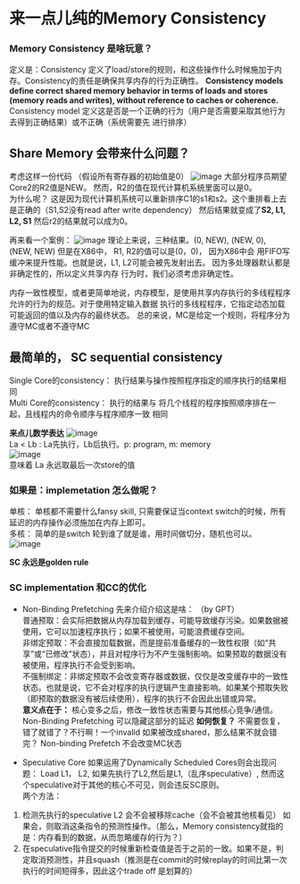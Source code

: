 # 来一点儿纯的Memory Consistency
### Memory Consistency 是啥玩意？ 
定义是：Consistency 定义了load/store的规则，和这些操作什么时候施加于内存。Consistency的责任是确保共享内存的行为正确性。   **Consistency models define correct shared memory behavior in terms of loads and stores (memory 
reads and writes), without reference to caches or coherence.**  
Consistency model 定义这是否是一个正确的行为（用户是否需要采取其他行为去得到正确结果）或不正确（系统需要先
进行排序）  

## Share Memory 会带来什么问题？
考虑这样一份代码 （假设所有寄存器的初始值是0）
![image](https://github.com/user-attachments/assets/01961005-b43a-4590-9057-17cede3dcfe3)
大部分程序员期望Core2的R2值是NEW。 然而，R2的值在现代计算机系统里面可以是0。  
为什么呢？ 这是因为现代计算机系统可以重新排序C1的s1和s2。这个重排看上去是正确的（S1,S2没有read after write 
dependency） 然后结果就变成了**S2, L1, L2, S1** 然后r2的结果就可以成为0。

再来看一个案例：
![image](https://github.com/user-attachments/assets/d02e3494-2215-43ef-a05c-fe72641fff36)
理论上来说，三种结果。(0, NEW), (NEW, 0), (NEW, NEW)  但是在X86中， R1, R2的值可以是(0，0)， 因为X86中会
用FIFO写缓冲来提升性能。也就是说，L1, L2可能会被先发射出去。 因为多处理器默认都是非确定性的，所以定义共享内存
行为时，我们必须考虑非确定性。  

内存一致性模型，或者更简单地说，内存模型，是使用共享内存执行的多线程程序允许的行为的规范。对于使用特定输入数据
执行的多线程程序，它指定动态加载可能返回的值以及内存的最终状态。  总的来说，MC是给定一个规则，将程序分为遵守MC或者不遵守MC

## 最简单的， SC sequential consistency
Single Core的consistency： 执行结果与操作按照程序指定的顺序执行的结果相同  
Multi Core的consistency： 执行的结果与 将几个线程的程序按照顺序排在一起，且线程内的命令顺序与程序顺序一致 相同   

**来点儿数学表达**
![image](https://github.com/user-attachments/assets/eb1fcc32-6288-4d48-8311-8f106a2bfdcb)  
La < Lb : La先执行，Lb后执行。p: program, m: memory  
![image](https://github.com/user-attachments/assets/091991e9-9a01-4a56-89af-b8550fc19532)  
意味着 La 永远取最后一次store的值  

### 如果是：implemetation 怎么做呢？
单核： 单核都不需要什么fansy skill, 只需要保证当context switch的时候，所有延迟的内存操作必须施加在内存上即可。  
多核： 简单的是switch 轮到谁了就是谁，用时间做切分，随机也可以。  
![image](https://github.com/user-attachments/assets/22817e30-6850-4769-87af-39fdd4a71b6f)  

**SC 永远是golden rule**

### SC implementation 和CC的优化
- Non-Binding Prefetching
先来介绍介绍这是啥：  （by GPT）  
普通预取：会实际把数据从内存加载到缓存，可能导致缓存污染。如果数据被使用，它可以加速程序执行；如果不被使用，可能浪费缓存空间。    
非绑定预取：不会直接加载数据，而是提前准备缓存的一致性权限（如“共享”或“已修改”状态），并且对程序行为不产生强制影响。如果预取的数据没有被使用，程序执行不会受到影响。   
不强制绑定：非绑定预取不会改变寄存器或数据，仅仅是改变缓存中的一致性状态。也就是说，它不会对程序的执行逻辑产生直接影响。如果某个预取失败（即预取的数据没有被后续使用），程序的执行不会因此出错或异常。  
**意义点在于：** 核心变多之后，修改一致性状态需要与其他核心竞争/通信。Non-Binding Prefetching 可以隐藏这部分的延迟
**如何恢复？** 不需要恢复，错了就错了？不行啊！一个invalid 如果被改成shared，那么结果不就会错完？
Non-binding Prefetch 不会改变MC状态

- Speculative Core
如果运用了Dynamically Scheduled Cores则会出现问题：
Load L1， L2, 如果先执行了L2,然后是L1,（乱序speculative）, 然而这个speculative对于其他的核心不可见，则会违反SC原则。  
两个方法：
1.  检测先执行的speculative L2 会不会被移除cache（会不会被其他核看见） 如果会，则取消这条指令的预测性操作。（那么，Memory consistency就指的是：内存看到的数据，从而忽略缓存的行为？）
2.  在speculative指令提交的时候重新检查值是否于之前的一致。如果不是，判定取消预测性，并且squash（推测是在commit的时候replay的时间比第一次执行的时间短得多，因此这个trade off 是划算的）




